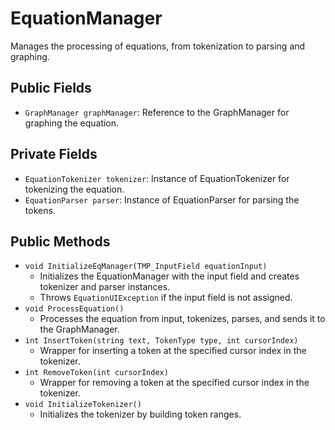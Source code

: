 # EquationManager

Manages the processing of equations, from tokenization to parsing and graphing.

## Public Fields

-   `GraphManager graphManager`: Reference to the GraphManager for graphing the equation.

## Private Fields

-   `EquationTokenizer tokenizer`: Instance of EquationTokenizer for tokenizing the equation.
-   `EquationParser parser`: Instance of EquationParser for parsing the tokens.

## Public Methods

-   `void InitializeEqManager(TMP_InputField equationInput)`
    -   Initializes the EquationManager with the input field and creates tokenizer and parser instances.
    -   Throws `EquationUIException` if the input field is not assigned.
-   `void ProcessEquation()`
    -   Processes the equation from input, tokenizes, parses, and sends it to the GraphManager.
-   `int InsertToken(string text, TokenType type, int cursorIndex)`
    -   Wrapper for inserting a token at the specified cursor index in the tokenizer.
-   `int RemoveToken(int cursorIndex)`
    -   Wrapper for removing a token at the specified cursor index in the tokenizer.
-   `void InitializeTokenizer()`
    -   Initializes the tokenizer by building token ranges.